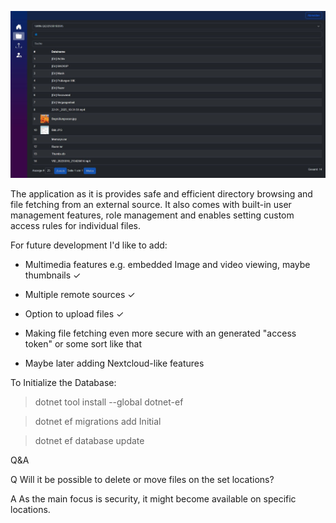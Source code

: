 

![alt text](/screenshot.JPG)



The application as it is provides safe and efficient directory browsing and file fetching from an external source.
It also comes with built-in user management features, role management and enables setting custom access rules for individual files. 

For future development I'd like to add:

- Multimedia features e.g. embedded Image and video viewing, maybe thumbnails ✓

- Multiple remote sources ✓

- Option to upload files ✓

- Making file fetching even more secure with an generated "access token" or some sort like that 

- Maybe later adding Nextcloud-like features  



To Initialize the Database:

>dotnet tool install --global dotnet-ef

>dotnet ef migrations add Initial

>dotnet ef database update



Q&A 

Q Will it be possible to delete or move files on the set locations?

A As the main focus is security, it might become available on specific locations.
